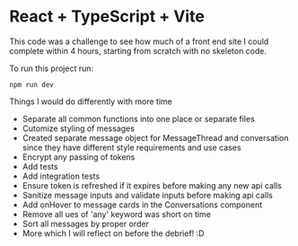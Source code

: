 # React + TypeScript + Vite



This code was a challenge to see how much of a front end site I could complete within 4 hours, starting from scratch with no skeleton code. 

To run this project run:


```
npm run dev
````


Things I would do differently with more time

- Separate all common functions into one place or separate files
- Cutomize styling of messages
- Created separate message object for MessageThread and conversation since they have different style requirements and use cases
- Encrypt any passing of tokens
- Add tests
- Add integration tests
- Ensure token is refreshed if it expires before making any new api calls
- Sanitize message inputs and validate inputs before making api calls
- Add onHover to message cards in the Conversations component
- Remove all ues of 'any' keyword was short on time
- Sort all messages by proper order
- More which I will reflect on before the debrief! :D 
